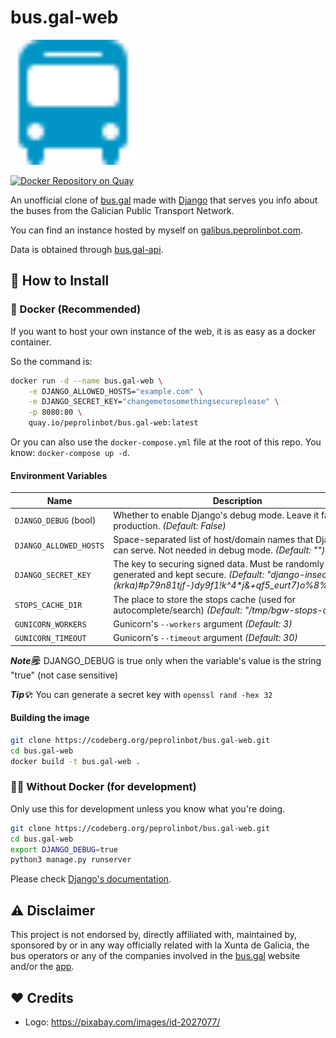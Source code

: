 # bus.gal-web

<img src="buses/static/buses/logo.svg" alt="bus.gal-telegram" width=200/>

[![Docker Repository on Quay](https://quay.io/repository/peprolinbot/bus.gal-web/status "Docker Repository on Quay")](https://quay.io/repository/peprolinbot/bus.gal-web)

An unofficial clone of [bus.gal](https://www.bus.gal/) made with [Django](https://www.djangoproject.com/) that serves you info about the buses from the Galician Public Transport Network. 

You can find an instance hosted by myself on [galibus.peprolinbot.com](https://galibus.peprolinbot.com).

Data is obtained through  [bus.gal-api](https://github.com/peprolinbot/bus.gal-api).

## 🔧 How to Install

### 🐳 Docker (Recommended)

If you want to host your own instance of the web, it is as easy as a docker container.

So the command is:
 
```bash
docker run -d --name bus.gal-web \
    -e DJANGO_ALLOWED_HOSTS="example.com" \
    -e DJANGO_SECRET_KEY="changemetosomethingsecureplease" \
    -p 8080:80 \
    quay.io/peprolinbot/bus.gal-web:latest
```

Or you can also use the `docker-compose.yml` file at the root of this repo. You know: `docker-compose up -d`.

#### Environment Variables

| Name                     | Description |
|--------------------------|-------------|
| `DJANGO_DEBUG` (bool)    | Whether to enable Django's debug mode. Leave it false in production. _(Default: False)_
| `DJANGO_ALLOWED_HOSTS` | Space-separated list of host/domain names that Django can serve. Not needed in debug mode. _(Default: "")_
| `DJANGO_SECRET_KEY`  |  The key to securing signed data. Must be randomly generated and kept secure. _(Default: "django-insecure-(krka)#p79n81tjf-)dy9f1!k^4*j&+qf5_eurt7)o%8%mr1ce")_
| `STOPS_CACHE_DIR`  |  The place to store the stops cache (used for autocomplete/search) _(Default: "/tmp/bgw-stops-cache")_
| `GUNICORN_WORKERS`  |  Gunicorn's `--workers` argument _(Default: 3)_
| `GUNICORN_TIMEOUT`  |  Gunicorn's `--timeout` argument _(Default: 30)_

_**Note🗒️:**_ DJANGO_DEBUG is true only when the variable's value is the string "true" (not case sensitive)

_**Tip💡:**_ You can generate a secret key with `openssl rand -hex 32`

#### Building the image

```bash
git clone https://codeberg.org/peprolinbot/bus.gal-web.git
cd bus.gal-web
docker build -t bus.gal-web .
```

### 💪🏻 Without Docker (for development)

Only use this for development unless you know what you're doing.

```bash
git clone https://codeberg.org/peprolinbot/bus.gal-web.git
cd bus.gal-web
export DJANGO_DEBUG=true
python3 manage.py runserver
```

Please check [Django's documentation](https://docs.djangoproject.com/en/4.1/).

## ⚠️ Disclaimer

This project is not endorsed by, directly affiliated with, maintained by, sponsored by or in any way officially related with la Xunta de Galicia, the bus operators or any of the companies involved in the [bus.gal](https://www.bus.gal/) website and/or the [app](https://play.google.com/store/apps/details?id=gal.xunta.transportepublico).

## ❤️ Credits

- Logo: https://pixabay.com/images/id-2027077/